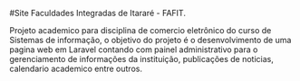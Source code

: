 #Site Faculdades Integradas de Itararé - FAFIT.

Projeto academico para disciplina de comercio eletrônico do curso de Sistemas de informação, o objetivo do projeto é o desenvolvimento de uma pagina web em Laravel contando com painel administrativo para o gerenciamento de informações da instituição, publicações de noticias, calendario academico entre outros.
